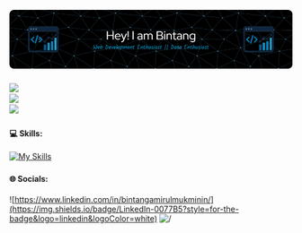 ![Bintang Amirul Mukminin](img/github-header-image.png) 
###

![](https://github-readme-stats.vercel.app/api?username=Terpaksa56&theme=blue_navy&hide_border=false&include_all_commits=true&count_private=true)<br/>
![](https://nirzak-streak-stats.vercel.app/?user=Terpaksa56&theme=blue_navy&hide_border=false)<br/>
![](https://github-readme-stats.vercel.app/api/top-langs/?username=Terpaksa56&theme=blue_navy&hide_border=false&include_all_commits=true&count_private=true&layout=compact)

###

#### 💻 Skills: 


[![My Skills](https://skillicons.dev/icons?i=html,css,js,php,laravel,python,mysql,postgres,tailwind,bootstrap,wordpress,figma&perline=6)](https://skillicons.dev)

###


#### 🌐 Socials:
![https://www.linkedin.com/in/bintangamirulmukminin/](https://img.shields.io/badge/LinkedIn-0077B5?style=for-the-badge&logo=linkedin&logoColor=white) ![/](https://img.shields.io/badge/Instagram-E4405F?style=for-the-badge&logo=instagram&logoColor=white)
